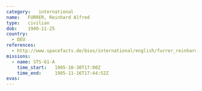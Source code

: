 ```yaml
---
category:	international
name:	FURRER, Reinhard Alfred
type:	civilian
dob:	1940-11-25
country:
  - DEU
references:
  - http://www.spacefacts.de/bios/international/english/furrer_reinhard.htm
missions:
  - name: STS-61-A
    time_start:   1985-10-30T17:00Z
    time_end:     1985-11-16T17:44:52Z
evas:
---
```

